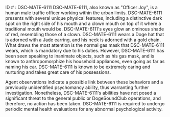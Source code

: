 ID # : DSC-MATE-6111
DSC-MATE-6111, also known as "Officer Joy", is a human male traffic officer working within the urban limits. DSC-MATE-6111 presents with several unique physical features, including a distinctive dark spot on the right side of his mouth and a clown mouth on top of it where a traditional mouth would be. DSC-MATE-6111's eyes glow an ominous shade of red, resembling those of a clown. DSC-MATE-6111 wears a Doge hat that is adorned with a Jade earring, and his neck is adorned with a gold chain. What draws the most attention is the normal gas mask that DSC-MATE-6111 wears, which is mandatory due to his duties. However, DSC-MATE-6111 has been seen speaking to inanimate objects, such as his gas mask, and is known to anthropomorphize his household appliances, even going as far as naming his car. DSC-MATE-6111 is known to be extremely caring and nurturing and takes great care of his possessions. 

Agent observations indicate a possible link between these behaviors and a previously unidentified psychomancy ability, thus warranting further investigation. Nonetheless, DSC-MATE-6111's abilities have not posed a significant threat to the general public or DogeSoundClub operations, and therefore, no action has been taken. DSC-MATE-6111 is required to undergo periodic mental health evaluations for any abnormal psychological activity.
